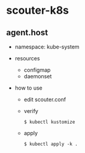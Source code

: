 # scouter-k8s

## agent.host

* namespace: kube-system
* resources
  * configmap
  * daemonset

* how to use
  * edit scouter.conf
  * verify

    ```
    $ kubectl kustomize
    ```

  * apply

    ```
    $ kubectl apply -k .
    ```
